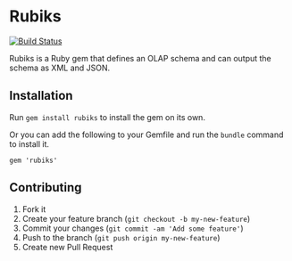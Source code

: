 # Rubiks

[![Build Status](https://secure.travis-ci.org/moneydesktop/rubiks.png?branch=master)](https://travis-ci.org/moneydesktop/rubiks)

Rubiks is a Ruby gem that defines an OLAP schema and can output the schema as XML and JSON.

## Installation

Run `gem install rubiks` to install the gem on its own.

Or you can add the following to your Gemfile and run the `bundle` command to install it.

    gem 'rubiks'

## Contributing

1. Fork it
2. Create your feature branch (`git checkout -b my-new-feature`)
3. Commit your changes (`git commit -am 'Add some feature'`)
4. Push to the branch (`git push origin my-new-feature`)
5. Create new Pull Request
